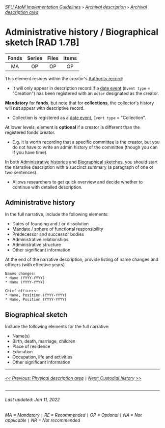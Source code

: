 ###### [SFU AtoM Implementation Guidelines](../README.md) `>` [Archival description](overview.md) `>` [Archival description area](overview.md#archival-description-area)

# Administrative history / Biographical sketch [RAD 1.7B]
| Fonds 	| Series 	| Files 	| Items 	|
|:-----:	|:------:	|:-----:	|:-----:	|
|   MA    |   OP    |   OP  	|   OP  	|

This element resides within the creator's [Authority record](../authority-records/overview.md):
- It will only appear in description record if a [date event](dates-of-creation-area.md) (`Event type` = "Creation") has been registered with an `Actor` designated as the creator.

**Mandatory** for **fonds**, but note that for **collections**,  the collector's history will **not** appear with descriptive record.
- Collection is registered as a [date event](dates-of-creation-area.md), `Event type` = "Collection".

At lower levels, element is **optional** if a creator is different than the registered fonds creator.
- E.g. it is worth recording that a specific committee is the creator, but you do not have to write an admin history of the committee (though you can if you have time).

In both [Administrative histories](#administrative-history) and [Biographical sketches](#biographical-sketch), you should start the narrative description with a succinct summary (a paragraph of one or two sentences).
- Allows researchers to get quick overview and decide whether to continue with detailed description.

## Administrative history
In the full narrative, include the following elements:
- Dates of founding and / or dissolution
- Mandate / sphere of functional responsibility
- Predecessor and successor bodies
- Administrative relationships
- Administrative structure
- Other significant information

At the end of the narrative description, provide listing of name changes and officers (with effective years)

```
Names changes:
* Name (YYYY-YYYY)
* Name (YYYY-YYYY)

Chief officers:
* Name, Position (YYYY-YYYY)
* Name, Position (YYYY-YYYY)
```

## Biographical sketch
Include the following elements for the full narrative:
- Name(s)
- Birth, death, marriage, children
- Place of residence
- Education
- Occupation, life and activities
- Other significant information

---
###### [<< Previous: Physical description area](physical-description-area.md) `|` [Next: Custodial history >>](custodial-history.md)

---
###### Last updated: Jan 11, 2022
###### MA = Mandatory `|` RE = Recommended `|` OP = Optional `|` NA = Not applicable `|` NR = Not recommended
